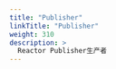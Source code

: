 ```yaml
---
title: "Publisher"
linkTitle: "Publisher"
weight: 310
description: >
  Reactor Publisher生产者
---
```




